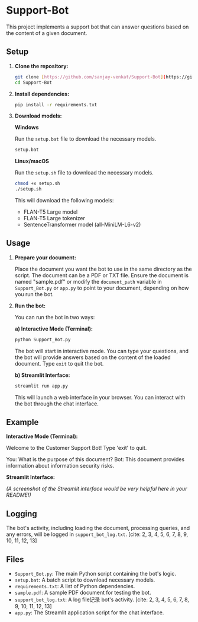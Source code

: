 # Support-Bot

This project implements a support bot that can answer questions based on the content of a given document.

## Setup

1.  **Clone the repository:**

    ```bash
    git clone [https://github.com/sanjay-venkat/Support-Bot](https://github.com/sanjay-venkat/Support-Bot)
    cd Support-Bot
    ```

2.  **Install dependencies:**

    ```bash
    pip install -r requirements.txt
    ```

3.  **Download models:**

    **Windows**

    Run the `setup.bat` file to download the necessary models.

    ```bash
    setup.bat
    ```

    **Linux/macOS**

    Run the `setup.sh` file to download the necessary models.

    ```bash
    chmod +x setup.sh
    ./setup.sh
    ```

    This will download the following models:

    * FLAN-T5 Large model
    * FLAN-T5 Large tokenizer
    * SentenceTransformer model (all-MiniLM-L6-v2)

## Usage

1.  **Prepare your document:**

    Place the document you want the bot to use in the same directory as the script. The document can be a PDF or TXT file. Ensure the document is named "sample.pdf" or modify the `document_path` variable in `Support_Bot.py` or `app.py` to point to your document, depending on how you run the bot.

2.  **Run the bot:**

    You can run the bot in two ways:

    **a) Interactive Mode (Terminal):**

    ```bash
    python Support_Bot.py
    ```

    The bot will start in interactive mode. You can type your questions, and the bot will provide answers based on the content of the loaded document. Type `exit` to quit the bot.

    **b) Streamlit Interface:**

    ```bash
    streamlit run app.py
    ```

    This will launch a web interface in your browser. You can interact with the bot through the chat interface.

## Example

**Interactive Mode (Terminal):**

Welcome to the Customer Support Bot! Type 'exit' to quit.

You: What is the purpose of this document?
Bot: This document provides information about information security risks.

**Streamlit Interface:**

*(A screenshot of the Streamlit interface would be very helpful here in your README!)*

## Logging

The bot's activity, including loading the document, processing queries, and any errors, will be logged in `support_bot_log.txt`. [cite: 2, 3, 4, 5, 6, 7, 8, 9, 10, 11, 12, 13]

## Files

* `Support_Bot.py`: The main Python script containing the bot's logic.
* `setup.bat`: A batch script to download necessary models.
* `requirements.txt`: A list of Python dependencies.
* `sample.pdf`: A sample PDF document for testing the bot.
* `support_bot_log.txt`: A log file记录 bot's activity. [cite: 2, 3, 4, 5, 6, 7, 8, 9, 10, 11, 12, 13]
* `app.py`: The Streamlit application script for the chat interface.
